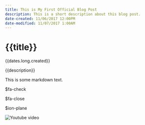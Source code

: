 ```yaml
---
title: This is My First Official Blog Post
description: This is a short description about this blog post.
date-created: 11/06/2017 12:00PM
date-modified: 11/07/2017 1:00AM
---
```


# {{title}}

{{dates.long.created}}

{{description}}

This is some markdown text.

$fa-check

$fa-close 

$ion-plane

![Youtube video](youtube:yAKdP9rC7cM)